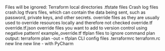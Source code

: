 Files will be ignored:
Terraform local directories
.tfstate files
Crash log files crash.log
tfvars files, which can contain the data being sent, such as password, private keys, and other secrets.
override files as they are usually used to override resources locally and therefore not checked override.tf override.tf.json
override files you want to add to version control using negative pattern! example_override.tf
tfplan files to ignore command plan output: terraform plan -out = tfplan
CLI config files .terraformrc terraform.rc
new line
new line - with PyCharm
